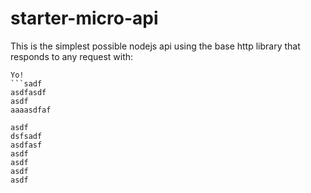 # starter-micro-api

This is the simplest possible nodejs api using the base http library that responds to any request with:   
```ddd
Yo! 
```sadf
asdfasdf
asdf
aaaasdfaf

asdf
dsfsadf
asdfasf
asdf
asdf
asdf
asdf
